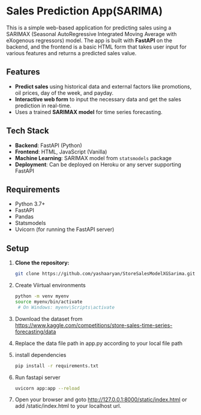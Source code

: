# Sales Prediction App(SARIMA)

This is a simple web-based application for predicting sales using a SARIMAX (Seasonal AutoRegressive Integrated Moving Average with eXogenous regressors) model. The app is built with **FastAPI** on the backend, and the frontend is a basic HTML form that takes user input for various features and returns a predicted sales value.

## Features

- **Predict sales** using historical data and external factors like promotions, oil prices, day of the week, and payday.
- **Interactive web form** to input the necessary data and get the sales prediction in real-time.
- Uses a trained **SARIMAX model** for time series forecasting.

## Tech Stack

- **Backend**: FastAPI (Python)
- **Frontend**: HTML, JavaScript (Vanilla)
- **Machine Learning**: SARIMAX model from `statsmodels` package
- **Deployment**: Can be deployed on Heroku or any server supporting FastAPI

## Requirements

- Python 3.7+
- FastAPI
- Pandas
- Statsmodels
- Uvicorn (for running the FastAPI server)

## Setup

1. **Clone the repository:**

   ```bash
   git clone https://github.com/yashaaryan/StoreSalesModelXGSarima.git

2. Create Viirtual environments
   ```bash
   python -m venv myenv
   source myenv/bin/activate
    # On Windows: myenv\Scripts\activate

4. Download the dataset from  https://www.kaggle.com/competitions/store-sales-time-series-forecasting/data
5. Replace the data file path in app.py according to your local file path
6. install dependencies
     ```bash
    pip install -r requirements.txt

8. Run fastapi server
   ```bash
   uvicorn app:app --reload
   
9. Open your browser and goto  http://127.0.0.1:8000/static/index.html or add /static/index.html to your localhost url.

